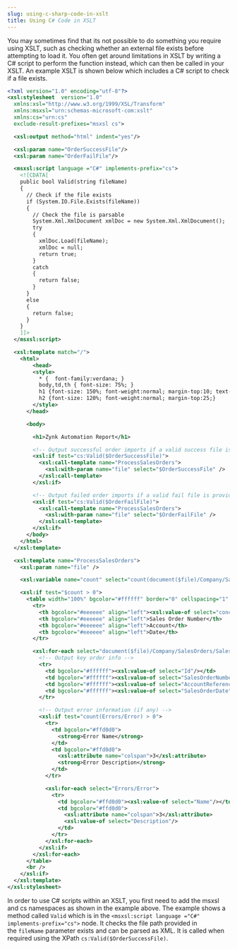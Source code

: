 ```yaml
---
slug: using-c-sharp-code-in-xslt
title: Using C# Code in XSLT
---
```

You may sometimes find that its not possible to do something you require using XSLT, such as checking whether an external file exists before attempting to load it. You often get around limitations in XSLT by writing a C# script to perform the function instead, which can then be called in your XSLT. An example XSLT is shown below which includes a C# script to check if a file exists.

```xml
<?xml version="1.0" encoding="utf-8"?>
<xsl:stylesheet  version="1.0" 
  xmlns:xsl="http://www.w3.org/1999/XSL/Transform" 
  xmlns:msxsl="urn:schemas-microsoft-com:xslt"
  xmlns:cs="urn:cs" 
  exclude-result-prefixes="msxsl cs">

  <xsl:output method="html" indent="yes"/>

  <xsl:param name="OrderSuccessFile"/>
  <xsl:param name="OrderFailFile"/>

  <msxsl:script language ="C#" implements-prefix="cs">
    <![CDATA[
    public bool Valid(string fileName)
    {
      // Check if the file exists
      if (System.IO.File.Exists(fileName))
      {
        // Check the file is parsable
        System.Xml.XmlDocument xmlDoc = new System.Xml.XmlDocument();
        try
        {
          xmlDoc.Load(fileName);
          xmlDoc = null;
          return true;
        }
        catch
        {
          return false;
        }
      }
      else
      {
        return false;
      }
    }
    ]]>
  </msxsl:script>

  <xsl:template match="/">
    <html>
        <head>
        <style>
          * {  font-family:verdana; }
          body,td,th { font-size: 75%; }
          h1 {font-size: 150%; font-weight:normal; margin-top:10; text-align: center;}
          h2 {font-size: 120%; font-weight:normal; margin-top:25;}
        </style>
      </head>

      <body>

        <h1>Zynk Automation Report</h1>

        <!-- Output successful order imports if a valid success file is provided -->
        <xsl:if test="cs:Valid($OrderSuccessFile)">
          <xsl:call-template name="ProcessSalesOrders">
            <xsl:with-param name="file" select="$OrderSuccessFile" />
          </xsl:call-template>
        </xsl:if>

        <!-- Output failed order imports if a valid fail file is provided -->
        <xsl:if test="cs:Valid($OrderFailFile)">
          <xsl:call-template name="ProcessSalesOrders">
            <xsl:with-param name="file" select="$OrderFailFile" />
          </xsl:call-template>
        </xsl:if>
      </body>
    </html>
  </xsl:template>

  <xsl:template name="ProcessSalesOrders">
    <xsl:param name="file" />

    <xsl:variable name="count" select="count(document($file)/Company/SalesOrders/SalesOrder)" />

    <xsl:if test="$count > 0">
      <table width="100%" bgcolor="#ffffff" border="0" cellspacing="1" cellpadding="2">
        <tr>
          <th bgcolor="#eeeeee" align="left"><xsl:value-of select="concat($ExternalSystem, &#39; Order Id&#39;)" /></th>
          <th bgcolor="#eeeeee" align="left">Sales Order Number</th>
          <th bgcolor="#eeeeee" align="left">Account</th>
          <th bgcolor="#eeeeee" align="left">Date</th>
        </tr>

        <xsl:for-each select="document($file)/Company/SalesOrders/SalesOrder">
          <!-- Output key order info -->
          <tr>
            <td bgcolor="#ffffff"><xsl:value-of select="Id"/></td>
            <td bgcolor="#ffffff"><xsl:value-of select="SalesOrderNumber"/></td>
            <td bgcolor="#ffffff"><xsl:value-of select="AccountReference"/></td>
            <td bgcolor="#ffffff"><xsl:value-of select="SalesOrderDate"/></td>
          </tr>

          <!-- Output error information (if any) -->
          <xsl:if test="count(Errors/Error) > 0">
            <tr>
              <td bgcolor="#ffd0d0">
                <strong>Error Name</strong>
              </td>
              <td bgcolor="#ffd0d0">
                <xsl:attribute name="colspan">3</xsl:attribute>
                <strong>Error Description</strong>
              </td>
            </tr>

            <xsl:for-each select="Errors/Error">
              <tr>
                <td bgcolor="#ffd0d0"><xsl:value-of select="Name"/></td>
                <td bgcolor="#ffd0d0">
                  <xsl:attribute name="colspan">3</xsl:attribute>
                  <xsl:value-of select="Description"/>
                </td>
              </tr>
            </xsl:for-each>
          </xsl:if>
        </xsl:for-each>
      </table>
      <br />
    </xsl:if>
  </xsl:template>
</xsl:stylesheet>
```

In order to use C# scripts within an XSLT, you first need to add the msxsl and cs namespaces as shown in the example above. The example shows a method called `Valid` which is in the `<msxsl:script language ="C#" implements-prefix="cs">` node. It checks the file path provided in the `fileName` parameter exists and can be parsed as XML. It is called when required using the XPath `cs:Valid($OrderSuccessFile)`.